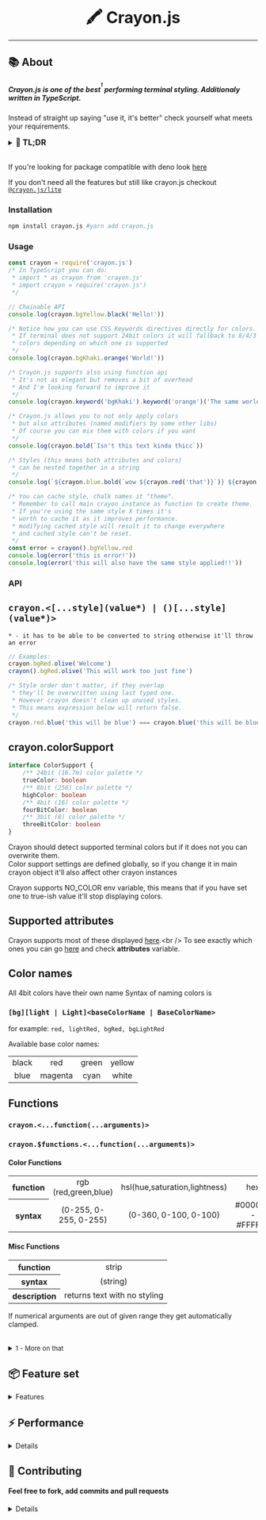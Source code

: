 <font size="6"><p align="center"><b>🖍️ Crayon.js</b></p></font>
<hr />

## :books: About
##### Crayon.js is **one of the best**<sup><sup>1</sup></sup> performing terminal styling. Additionaly written in TypeScript.

Instead of straight up saying "use it, it's better" check yourself what meets your requirements.

<details>
<summary><font size="3"><b>📖 TL;DR</b></font></summary>
<h4>🖍️ crayon.js has:</h4>
<font size="3.5">
  <ul>
    <li>⚡ High performance</li>
    <li>📦 No dependencies</li>
    <li>⏱️ Low import times</li>
    <li>🦄 Automatic color support & fallbacking</li>
    <li>🔗 Supported nesting & chaining</li>
    <li>🌈 8bit (256) and 24bit (16.7m) color support</li>
    <li>🌟 Emojis, really just bcs of that you should star this repo</li>
  </ul>
</font>
</details>

<br />

If you're looking for package compatible with deno look [here](https://github.com/Im-Beast/crayon.js/tree/deno) <br />

If you don't need all the features but still like crayon.js checkout [`@crayon.js/lite`](https://github.com/Im-Beast/crayon.js/tree/lite)

### Installation
```bash
npm install crayon.js #yarn add crayon.js
```
### Usage
```ts
const crayon = require('crayon.js')
/* In TypeScript you can do: 
 * import * as crayon from 'crayon.js'
 * import crayon = require('crayon.js')
 */

// Chainable API
console.log(crayon.bgYellow.black('Hello!'))

/* Notice how you can use CSS Keywords directives directly for colors.
 * If terminal does not support 24bit colors it will fallback to 8/4/3 bit or none
 * colors depending on which one is supported
 */
console.log(crayon.bgKhaki.orange('World!'))

/* Crayon.js supports also using function api
 * It's not as elegant but removes a bit of overhead
 * And I'm looking forward to improve it
 */
console.log(crayon.keyword('bgKhaki').keyword('orange')('The same world!'))

/* Crayon.js allows you to not only apply colors
 * but also attributes (named modifiers by some other libs)
 * Of course you can mix them with colors if you want
 */
console.log(crayon.bold(`Isn't this text kinda thicc`))

/* Styles (this means both attributes and colors)
 * can be nested together in a string
 */
console.log(`${crayon.blue.bold(`wow ${crayon.red('that')}`)} ${crayon.yellow('is kinda cool')}`)

/* You can cache style, chalk names it "theme".
 * Remember to call main crayon instance as function to create theme.
 * If you're using the same style X times it's
 * worth to cache it as it improves performance.
 * modifying cached style will result it to change everywhere
 * and cached style can't be reset.
 */
const error = crayon().bgYellow.red
console.log(error('this is error!'))
console.log(error('this will also have the same style applied!!'))
```

### API

## ``crayon.<[...style](value*) | ()[...style](value*)>``
``* - it has to be able to be converted to string otherwise it'll throw an error``
```js
// Examples:
crayon.bgRed.olive('Welcome')
crayon().bgRed.olive('This will work too just fine')
```

```js
/* Style order don't matter, if they overlap
 * they'll be overwritten using last typed one.
 * However crayon doesn't clean up unused styles.
 * This means expression below will return false.
 */
crayon.red.blue('this will be blue') === crayon.blue('this will be blue')
```

## crayon.colorSupport
```ts
interface ColorSupport {
	/** 24bit (16.7m) color palette */
	trueColor: boolean
	/** 8bit (256) color palette */
	highColor: boolean
	/** 4bit (16) color palette */
	fourBitColor: boolean
	/** 3bit (8) color palette */
	threeBitColor: boolean
}
```
Crayon should detect supported terminal colors but if it does not you can overwrite them. <br />
Color support settings are defined globally, so if you change it in main crayon object it'll also affect other crayon instances

Crayon supports NO_COLOR env variable, this means that if you have set one to true-ish value it'll stop displaying colors.

## Supported attributes
Crayon supports most of these displayed [here](https://en.wikipedia.org/wiki/ANSI_escape_code#SGR_(Select_Graphic_Rendition)_parameters).<br />
To see exactly which ones you can go [here](src/styles.ts) and check <b>attributes</b> variable.
## Color names
All 4bit colors have their own name
Syntax of naming colors is
### `[bg][light | Light]<baseColorName | BaseColorName>`
for example:
``red, lightRed, bgRed, bgLightRed``

Available base color names:

<table>
  <tr align="center">
    <td>black</td>
    <td>red</td>
    <td>green</td>
    <td>yellow</td>
  </tr>
  <tr align="center">
    <td>blue</td>
    <td>magenta</td>
    <td>cyan</td>
    <td>white</td>
  </tr>
</table>

## Functions

### `crayon.<...function(...arguments)>`
### `crayon.$functions.<...function(...arguments)>`

#### Color Functions
<table>
  <tr align="center">
    <th>function</th>
    <td>rgb (red,green,blue)</td>
    <td>hsl(hue,saturation,lightness)</td>
    <td>hex</td>
    <td>ansi3</td>
    <td>ansi4</td>
    <td>ansi8</td>
    <td>keyword</td>
  </tr>
  <tr align="center">
    <th>syntax</th>
    <td>(0-255, 0-255, 0-255)</td>
    <td>(0-360, 0-100, 0-100)</td>
    <td>#000000 - #FFFFFF</td>
    <td>0-7</td>
    <td>0-15</td>
    <td>0-255</td>
    <td><a href="https://github.com/bahamas10/css-color-names/blob/master/css-color-names.json">keyword</a></td>
  </tr>
</table>

#### Misc Functions
<table>
  <tr align="center">
    <th>function</th>
    <td>strip</td>
  </tr>
  <tr align="center">
    <th>syntax</th>
    <td>(string)</td>
  </tr>
    <tr align="center">
    <th>description</th>
    <td>returns text with no styling</td>
  </tr>
</table>

If numerical arguments are out of given range they get automatically clamped.

<br/>
<details>
<summary><font size="2">1 - More on that</font></summary>

<b>X</b> packages define themself as the fastest one, however most of them just lie. <br /> <br />
<b>Kleur</b> and <b>ansi-colors</b> advertise themself as "The fastest Node.js library for terminal styling". <br /> However in later tests they fall far behind chalk, which is probably the most popular package for that right now. <br /> <br />
Don't get me wrong, I have nothing to the authors of them but they either provide outdated info (chalk 3.0 received very big performance boost) or straight lie.
</details>

## :package: Feature set
<details>
  <summary>Features</summary>
  <br />
  <table>
    <tr align="center">
      <th>Feature</th>
      <th>crayon.js</th>
      <th>chalk</th>
      <th>ansi-colors</th>
      <th>kleur</th>
    </tr>
    <tr align="center">
      <th>Color fallback <sub><sup>(conversion/detection)</sup></sub></th>
        <th>:heavy_check_mark: </th>
        <th>:heavy_check_mark: <sub><sup>(missing 8->4bit)</sup></sub> </th>
        <th>:heavy_multiplication_x: <sub><sup>(only using external libs)</sup></sub></th>
        <th>:heavy_multiplication_x: <sub><sup>(only using external libs)</sup></sub></th>
    </tr>
    <tr align="center">
      <th>Atrributes <sub><sup>(Modifiers)</sup></sub></th>
        <th>:heavy_check_mark:</th>
        <th>:heavy_check_mark:</th>
        <th>:heavy_check_mark:</th>
        <th>:heavy_check_mark:</th>
    </tr>
    <tr align="center">
      <th>4bit <sub><sup>(16)</sup></sub></th>
        <th>:heavy_check_mark:</th>
        <th>:heavy_check_mark:</th>
        <th>:heavy_check_mark:</th>
        <th>:heavy_check_mark:</th>
    </tr>
    <tr align="center">
      <th>8bit <sub><sup>(HighColor)</sup></sub></th>
        <th>:heavy_check_mark:</th>
        <th>:heavy_check_mark:</th>
        <th>:heavy_multiplication_x:</th>
        <th>:heavy_multiplication_x:</th>
    </tr>
    <tr align="center">
      <th>24bit <sub><sup>(TrueColor)</sup></sub></th>
        <th>:heavy_check_mark:</th>
        <th>:heavy_check_mark:</th>
        <th>:heavy_multiplication_x:</th>
        <th>:heavy_multiplication_x:</th>
    </tr>
    <tr align="center">
      <th>Doesn't extend prototype</th>
        <th>:heavy_check_mark:</th>
        <th>:heavy_check_mark:</th>
        <th>:heavy_check_mark:</th>
        <th>:heavy_check_mark:</th>
    </tr>
    <tr align="center">
      <th>Nested styling</th>
        <th>:heavy_check_mark:</th>
        <th>:heavy_check_mark:</th>
        <th>:heavy_check_mark:</th>
        <th>:heavy_check_mark:</th>
    </tr>
    <tr align="center">
      <th>Full Typescript/<br />Autocompletion support</th>
        <th>:heavy_check_mark:</th>
        <th>:heavy_multiplication_x:</th>
        <th>:heavy_multiplication_x:</th>
        <th>:heavy_multiplication_x:</th>
    </tr>
  </table>
</details>

## :zap: Performance
<details>

  ##### Methodology:
  All tests were done on my PC which is not in any way fast.

  Require times have been measured using [this script](/test/require-times.js). <br />
  Access and render performance have been measured using [this script](/test/benchmark.ts).

  Best performing subject (*± 10%*) has been marked with bold font

  ##### Results:

  <table>
    <tr align="center">
      <th>Test subject</th>
      <th>⏱️ Require times (ms)</th>
      <th>🧪 Access time (kops)</th>
      <th>🖍️ Render test (kops)</th>
    </tr>
    <tr align="center">
      <td>crayon.js (chain)</td>
      <td rowspan="3"><b color="green">6.6 ±0.13<b></td>
      <td>246</td>
      <td>18</td>
    </tr>
    <tr align="center">
      <td>crayon.js (func)</td>
      <td>450</td>
      <td>20</td>
    </tr>
    <tr align="center">
      <td>crayon.js (cached)</td>
      <td><b color="green">4000</b></td>
      <td><b color="green">22</b></td>
    </tr>
    <tr align="center">
      <td>chalk (chain)</td>
      <td rowspan="2">8.8 ±1.22</td>
      <td>3333</td>
      <td>16</td>
    </tr>
    <tr align="center">
      <td>chalk (cached)</td>
      <td><b color="green">4000</b></td>
      <td><b color="green">21</b></td>
    </tr>
    <tr align="center">
      <td>ansi-colors (chain)</td>
      <td rowspan="2">6.9 ±0.60</td>
      <td>199</td>
      <td>14</td>
    </tr>
    <tr align="center">
      <td>ansi-colors (cached)</td>
      <td>788</td>
      <td>16</td>
    </tr>
    <tr align="center">
      <td>kleur</td>
      <td><b color="green">6.1 ±0.05</b></td>
      <td>495</td>
      <td>15</td>
    </tr>
  </table>

</details>

## :handshake: Contributing
#### Feel free to fork, add commits and pull requests
<details>

## :memo: Licensing
#### This project is available under MIT License conditions.